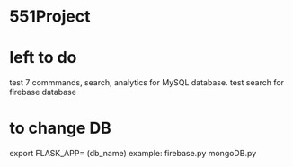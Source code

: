 # 551Project

# left to do
test 7 commmands, search, analytics for MySQL database.
test search for firebase database

# to change DB
export FLASK_APP= (db_name)
example: firebase.py mongoDB.py
